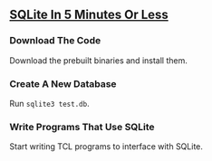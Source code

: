 ## [SQLite In 5 Minutes Or Less](https://sqlite.org/quickstart.html)

### Download The Code

Download the prebuilt binaries and install them.  

### Create A New Database

Run `sqlite3 test.db`.  

### Write Programs That Use SQLite

Start writing TCL programs to interface with SQLite.  
